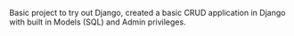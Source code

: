 Basic project to try out Django, created a basic CRUD application in Django with built in Models (SQL) and Admin privileges.
